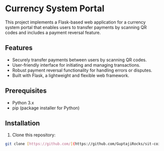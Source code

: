# Currency System Portal

This project implements a Flask-based web application for a currency system portal that enables users to transfer payments by scanning QR codes and includes a payment reversal feature.

## Features

* Securely transfer payments between users by scanning QR codes.
* User-friendly interface for initiating and managing transactions.
* Robust payment reversal functionality for handling errors or disputes.
* Built with Flask, a lightweight and flexible web framework.

## Prerequisites

* Python 3.x
* pip (package installer for Python)

## Installation

1. Clone this repository:

```bash
git clone [https://github.com/](https://github.com/GuptajiRocks/sit-coin.git)
